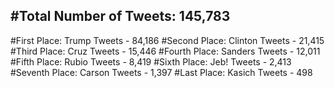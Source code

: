 #Total Number of Tweets: 145,783 
---
#First Place: Trump Tweets - 84,186
#Second Place: Clinton Tweets - 21,415
#Third Place: Cruz Tweets - 15,446
#Fourth Place: Sanders Tweets - 12,011
#Fifth Place: Rubio Tweets - 8,419
#Sixth Place: Jeb! Tweets - 2,413
#Seventh Place: Carson Tweets - 1,397
#Last Place: Kasich Tweets - 498
